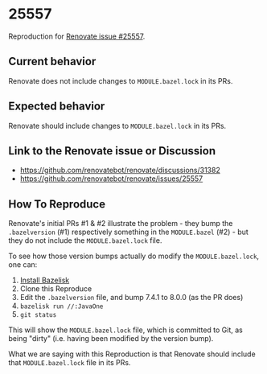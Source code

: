 # 25557

Reproduction for [Renovate issue #25557](https://github.com/renovatebot/renovate/issues/25557).

## Current behavior

Renovate does not include changes to `MODULE.bazel.lock` in its PRs.

## Expected behavior

Renovate should include changes to `MODULE.bazel.lock` in its PRs.

## Link to the Renovate issue or Discussion

* https://github.com/renovatebot/renovate/discussions/31382
* https://github.com/renovatebot/renovate/issues/25557

## How To Reproduce

Renovate's initial PRs #1 & #2 illustrate the problem - they bump the `.bazelversion` (#1) respectively something in the `MODULE.bazel` (#2) - but they do not include the `MODULE.bazel.lock` file.

To see how those version bumps actually do modify the `MODULE.bazel.lock`, one can:

1. [Install Bazelisk](https://github.com/bazelbuild/bazelisk?tab=readme-ov-file#installation)
1. Clone this Reproduce
1. Edit the `.bazelversion` file, and bump 7.4.1 to 8.0.0 (as the PR does)
1. `bazelisk run //:JavaOne`
1. `git status`

This will show the `MODULE.bazel.lock` file, which is committed to Git, as being "dirty" (i.e. having been modified by the version bump).

What we are saying with this Reproduction is that Renovate should include that `MODULE.bazel.lock` file in its PRs.
